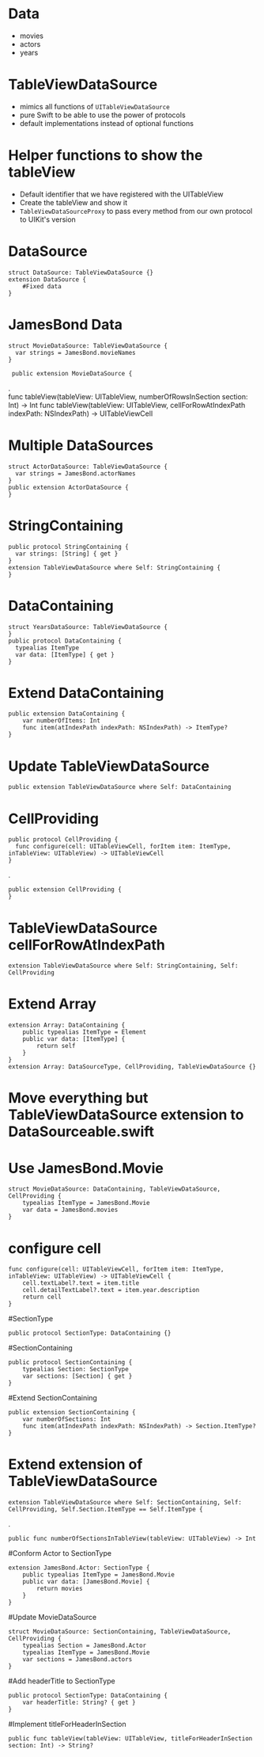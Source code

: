 # Data
- movies
- actors
- years

# TableViewDataSource
- mimics all functions of `UITableViewDataSource`
- pure Swift to be able to use the power of protocols
- default implementations instead of optional functions

# Helper functions to show the tableView
- Default identifier that we have registered with the UITableView
- Create the tableView and show it
- `TableViewDataSourceProxy` to pass every method from our own protocol to UIKit's version

# DataSource

    struct DataSource: TableViewDataSource {}
    extension DataSource {
        #Fixed data
    }


# JamesBond Data

    struct MovieDataSource: TableViewDataSource {
      var strings = JamesBond.movieNames
    }

     public extension MovieDataSource {
.      
    func tableView(tableView: UITableView, numberOfRowsInSection section: Int) -> Int
    func tableView(tableView: UITableView, cellForRowAtIndexPath indexPath: NSIndexPath) -> UITableViewCell

# Multiple DataSources

    struct ActorDataSource: TableViewDataSource {
      var strings = JamesBond.actorNames
    }
    public extension ActorDataSource {
    }

# StringContaining

    public protocol StringContaining {
      var strings: [String] { get }
    }
    extension TableViewDataSource where Self: StringContaining {
    }

# DataContaining

    struct YearsDataSource: TableViewDataSource {
    }
    public protocol DataContaining {
      typealias ItemType
      var data: [ItemType] { get }
    }

# Extend DataContaining

    public extension DataContaining {
        var numberOfItems: Int
        func item(atIndexPath indexPath: NSIndexPath) -> ItemType?
    }

# Update TableViewDataSource

    public extension TableViewDataSource where Self: DataContaining

# CellProviding

    public protocol CellProviding {
      func configure(cell: UITableViewCell, forItem item: ItemType, inTableView: UITableView) -> UITableViewCell
    }
.

    public extension CellProviding {  
    }

# TableViewDataSource cellForRowAtIndexPath

    extension TableViewDataSource where Self: StringContaining, Self: CellProviding


# Extend Array

    extension Array: DataContaining {
        public typealias ItemType = Element
        public var data: [ItemType] {
            return self
        }
    }
    extension Array: DataSourceType, CellProviding, TableViewDataSource {}

# Move everything but TableViewDataSource extension to DataSourceable.swift

# Use JamesBond.Movie

    struct MovieDataSource: DataContaining, TableViewDataSource, CellProviding {
        typealias ItemType = JamesBond.Movie
        var data = JamesBond.movies
    }

# configure cell

    func configure(cell: UITableViewCell, forItem item: ItemType, inTableView: UITableView) -> UITableViewCell {
        cell.textLabel?.text = item.title
        cell.detailTextLabel?.text = item.year.description
        return cell
    }

#SectionType

    public protocol SectionType: DataContaining {}

#SectionContaining

    public protocol SectionContaining {
        typealias Section: SectionType
        var sections: [Section] { get }
    }

#Extend SectionContaining

    public extension SectionContaining {
        var numberOfSections: Int
        func item(atIndexPath indexPath: NSIndexPath) -> Section.ItemType?
    }

# Extend extension of TableViewDataSource

    extension TableViewDataSource where Self: SectionContaining, Self: CellProviding, Self.Section.ItemType == Self.ItemType {
.

    public func numberOfSectionsInTableView(tableView: UITableView) -> Int

#Conform Actor to SectionType

    extension JamesBond.Actor: SectionType {
        public typealias ItemType = JamesBond.Movie
        public var data: [JamesBond.Movie] {
            return movies
        }
    }

#Update MovieDataSource

    struct MovieDataSource: SectionContaining, TableViewDataSource, CellProviding {
        typealias Section = JamesBond.Actor
        typealias ItemType = JamesBond.Movie
        var sections = JamesBond.actors
    }

#Add headerTitle to SectionType

    public protocol SectionType: DataContaining {
        var headerTitle: String? { get }
    }

#Implement titleForHeaderInSection

    public func tableView(tableView: UITableView, titleForHeaderInSection section: Int) -> String?
